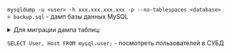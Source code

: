 `mysqldump -u <user> -h xxx.xxx.xxx.xxx -p --no-tablespaces <database> > backup.sql` - дамп базы данных MySQL

<details>
  <summary>Для миграции дампа таблиц:</summary>

- зайти в MySQL: `mysql -p -u ` - флаг -p для запроса пароля, флаг -u для запроса пользователя
- выбрать целевую БД: `use <dbname>`
- указать путь до дампа: `source /path/to/database_dump.sql;` - для миграции таблиц из дампа в базу

</details>

`SELECT User, Host FROM mysql.user;` - посмотреть пользователей в СУБД
